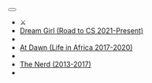<div class="masthead">
  <div class="masthead__inner-wrap">
    <div class="masthead__menu">
      <nav id="site-nav" class="greedy-nav">
        <button><div class="navicon"></div></button>
        <ul class="visible-links">
          <li class="masthead__menu-item masthead__menu-item--lg masthead__menu-home-item"><a href="https://chufeng-jiang.github.io/story/" style="text-decoration: none;">⚔️</a></li>
			<li class="masthead__menu-item"><a href="https://chufeng-jiang.github.io/story/dream">Dream Girl (Road to CS 2021-Present)</a></li>
			<li class="masthead__menu-item"><a href="{{ domain }}{{ link.url }}"></a></li>
	        <li class="masthead__menu-item"><a href="https://chufeng-jiang.github.io/story/africa">At Dawn (Life in Africa 2017-2020)</a></li>
			<li class="masthead__menu-item"><a href="{{ domain }}{{ link.url }}"></a></li>
	        <li class="masthead__menu-item"><a href="https://chufeng-jiang.github.io/story/nerd">The Nerd (2013-2017)</a></li>
			<li class="masthead__menu-item"><a href="{{ domain }}{{ link.url }}"></a></li>
		</ul>
	    <ul class="hidden-links hidden"></ul>
	  </nav>
	</div>
  </div>
</div>